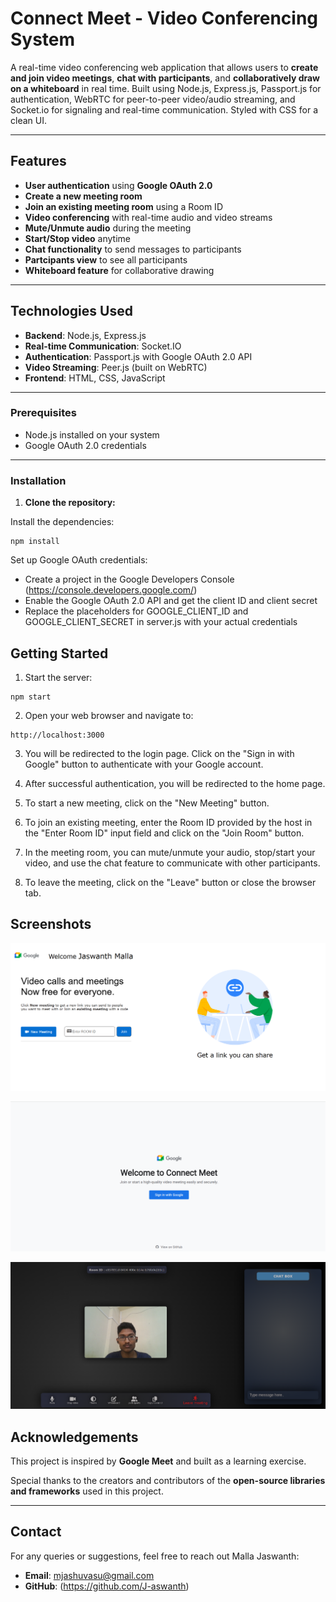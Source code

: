 # Connect Meet - Video Conferencing System

A real-time video conferencing web application that allows users to **create and join video meetings**, **chat with participants**, and **collaboratively draw on a whiteboard** in real time. Built using Node.js, Express.js, Passport.js for authentication, WebRTC for peer-to-peer video/audio streaming, and Socket.io for signaling and real-time communication. Styled with CSS for a clean UI.

---

##  Features
- **User authentication** using **Google OAuth 2.0**
- **Create a new meeting room**
- **Join an existing meeting room** using a Room ID
- **Video conferencing** with real-time audio and video streams
- **Mute/Unmute audio** during the meeting
- **Start/Stop video** anytime
- **Chat functionality** to send messages to participants
- **Partcipants view** to see all participants 
- **Whiteboard feature** for collaborative drawing

---

## Technologies Used
- **Backend**: Node.js, Express.js
- **Real-time Communication**: Socket.IO
- **Authentication**: Passport.js with Google OAuth 2.0 API
- **Video Streaming**: Peer.js (built on WebRTC)
- **Frontend**: HTML, CSS, JavaScript

---



### Prerequisites
- Node.js installed on your system
- Google OAuth 2.0 credentials

---

### Installation

1. **Clone the repository:**
 
Install the dependencies:
```
npm install
```

Set up Google OAuth credentials:
- Create a project in the Google Developers Console (https://console.developers.google.com/)
- Enable the Google OAuth 2.0 API and get the client ID and client secret
- Replace the placeholders for GOOGLE_CLIENT_ID and GOOGLE_CLIENT_SECRET in server.js with your actual credentials

##  Getting Started

1. Start the server:
```
npm start
```

2. Open your web browser and navigate to:
```
http://localhost:3000
```

3. You will be redirected to the login page. Click on the "Sign in with Google" button to authenticate with your Google account.

4. After successful authentication, you will be redirected to the home page.

5. To start a new meeting, click on the "New Meeting" button.

6. To join an existing meeting, enter the Room ID provided by the host in the "Enter Room ID" input field and click on the "Join Room" button.

7. In the meeting room, you can mute/unmute your audio, stop/start your video, and use the chat feature to communicate with other participants.

8. To leave the meeting, click on the "Leave" button or close the browser tab.

## Screenshots

![Home Page](./app_overview/1.png)

![Home Page](./app_overview/2.png)

![Home Page](./app_overview/3.png)

## Acknowledgements
This project is inspired by **Google Meet** and built as a learning exercise.  

Special thanks to the creators and contributors of the **open-source libraries and frameworks** used in this project.  

---

## Contact
For any queries or suggestions, feel free to reach out Malla Jaswanth:  

- **Email**: mjashuvasu@gmail.com
- **GitHub**: (https://github.com/J-aswanth)
